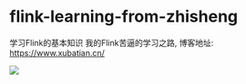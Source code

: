 # flink-learning-from-zhisheng
学习Flink的基本知识
我的Flink苦逼的学习之路, 博客地址: https://www.xubatian.cn/

![](https://github.com/ShangBaiShuYao/flink-learning-from-zhisheng/tree/main/PNG/上白书妖Flink学习.png)

